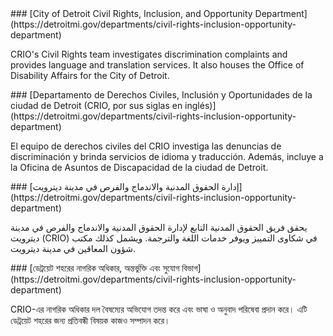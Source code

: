 <RenderIf language="default">
### [City of Detroit Civil Rights, Inclusion, and Opportunity Department](https://detroitmi.gov/departments/civil-rights-inclusion-opportunity-department)

CRIO's Civil Rights team investigates discrimination complaints and provides language and translation services. It also houses the Office of Disability Affairs for the City of Detroit.

</RenderIf>

<RenderIf language="es">
### [Departamento de Derechos Civiles, Inclusión y Oportunidades de la ciudad de Detroit (CRIO, por sus siglas en inglés)](https://detroitmi.gov/departments/civil-rights-inclusion-opportunity-department)

El equipo de derechos civiles del CRIO investiga las denuncias de discriminación y brinda servicios de idioma y traducción. Además, incluye a la Oficina de Asuntos de Discapacidad de la ciudad de Detroit.

</RenderIf>

<RenderIf language="ar">
### [إدارة الحقوق المدنية والاندماج والفرص في مدينة ديترويت](https://detroitmi.gov/departments/civil-rights-inclusion-opportunity-department)

يحقق فريق الحقوق المدنية التابع لإدارة الحقوق المدنية والاندماج والفرص في مدينة ديترويت (CRIO) في شكاوى التمييز ويوفر خدمات اللغة والترجمة. ويشمل كذلك مكتب شؤون المعاقين في مدينة ديترويت.

</RenderIf>

<RenderIf language="bn">
### [ডেট্রয়েট শহরের নাগরিক অধিকার, অন্তর্ভুক্তি এবং সুযোগ বিভাগ](https://detroitmi.gov/departments/civil-rights-inclusion-opportunity-department)

CRIO-এর নাগরিক অধিকার দল বৈষম্যের অভিযোগ তদন্ত করে এবং ভাষা ও অনুবাদ পরিষেবা প্রদান করে। এটি ডেট্রয়েট শহরের জন্য প্রতিবন্ধী বিষয়ক কাজও সম্পাদন করে।

</RenderIf>
